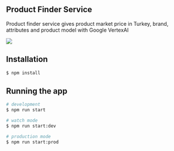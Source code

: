 ## Product Finder Service
Product finder service gives product market price in Turkey, brand, attributes and product model with Google VertexAI

<img src="https://i.hizliresim.com/irrsrht.png" />

## Installation

```bash
$ npm install
```

## Running the app

```bash
# development
$ npm run start

# watch mode
$ npm run start:dev

# production mode
$ npm run start:prod
```
